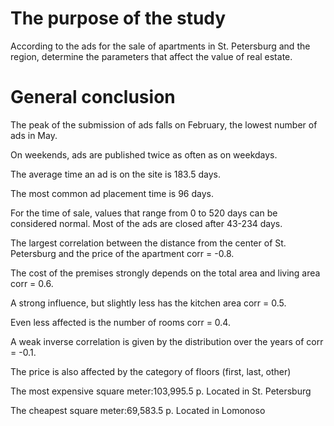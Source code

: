 # The purpose of the study

According to the ads for the sale of apartments in St. Petersburg and the region, determine the parameters that affect the value of real estate.

# General conclusion


The peak of the submission of ads falls on February, the lowest number of ads in May.

On weekends, ads are published twice as often as on weekdays.

The average time an ad is on the site is 183.5 days.

The most common ad placement time is 96 days.

For the time of sale, values that range from 0 to 520 days can be considered normal. Most of the ads are closed after 43-234 days.

The largest correlation between the distance from the center of St. Petersburg and the price of the apartment corr = -0.8.

The cost of the premises strongly depends on the total area and living area corr = 0.6.

A strong influence, but slightly less has the kitchen area corr = 0.5.

Even less affected is the number of rooms corr = 0.4.

A weak inverse correlation is given by the distribution over the years of corr = -0.1.

The price is also affected by the category of floors (first, last, other)

The most expensive square meter:103,995.5 p. Located in St. Petersburg

The cheapest square meter:69,583.5 p. Located in Lomonoso

